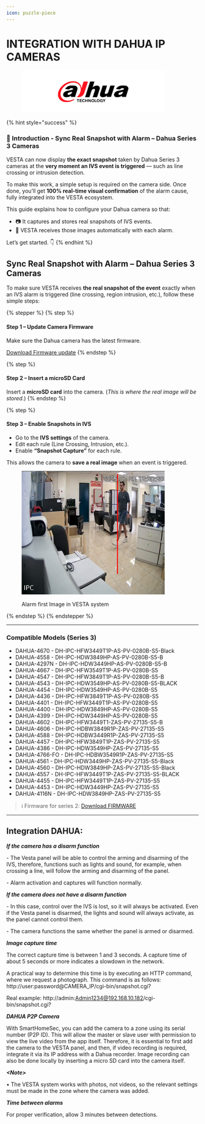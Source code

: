 ```yaml
---
icon: puzzle-piece
---
```


# INTEGRATION WITH DAHUA IP CAMERAS

<figure><img src="../.gitbook/assets/image (1) (1) (1) (1).png" alt="" width="375"><figcaption></figcaption></figure>

{% hint style="success" %}
### 🎯 Introduction - Sync Real Snapshot with Alarm – Dahua Series 3 Cameras

VESTA can now display **the exact snapshot** taken by Dahua Series 3 cameras at the **very moment an IVS event is triggered** — such as line crossing or intrusion detection.

To make this work, a simple setup is required on the camera side. Once done, you’ll get **100% real-time visual confirmation** of the alarm cause, fully integrated into the VESTA ecosystem.

This guide explains how to configure your Dahua camera so that:

* 📷 It captures and stores real snapshots of IVS events.
* 🔄 VESTA receives those images automatically with each alarm.

Let’s get started. 👇
{% endhint %}

## Sync Real Snapshot with Alarm – Dahua Series 3 Cameras

To make sure VESTA receives **the real snapshot of the event** exactly when an IVS alarm is triggered (line crossing, region intrusion, etc.), follow these simple steps:

{% stepper %}
{% step %}
#### Step 1 – Update Camera Firmware

Make sure the Dahua camera has the latest firmware.

<a href="https://drive.google.com/file/d/1_E4gALQLkPwMRePfONcUMF9Gx5o7KanM/view?usp=drive_link" class="button primary" data-icon="down-to-bracket">Download Firmware update</a>
{% endstep %}

{% step %}
#### Step 2 – Insert a microSD Card

Insert a **microSD card** into the camera. (_This is where the real image will be stored._)
{% endstep %}

{% step %}
#### Step 3 – Enable Snapshots in IVS

* Go to the **IVS settings** of the camera.
* Edit each rule (Line Crossing, Intrusion, etc.).
* Enable **“Snapshot Capture”** for each rule.

This allows the camera to **save a real image** when an event is triggered.

<figure><img src="../.gitbook/assets/image (352).png" alt="Alarm Image in VESTA " width="375"><figcaption><p>Alarm first Image in VESTA system</p></figcaption></figure>
{% endstep %}
{% endstepper %}

***

### Compatible Models (Series 3)

* DAHUA-4670 - DH-IPC-HFW3449T1P-AS-PV-0280B-S5-Black
* DAHUA-4558 - DH-IPC-HDW3849HP-AS-PV-0280B-S5-B
* DAHUA-4297N - DH-IPC-HDW3449HP-AS-PV-0280B-S5-B
* DAHUA-4667 - DH-IPC-HFW3549T1P-AS-PV-0280B-S5
* DAHUA-4547 - DH-IPC-HFW3849T1P-AS-PV-0280B-S5-B
* DAHUA-4543 - DH-IPC-HDW3549HP-AS-PV-0280B-S5-BLACK
* DAHUA-4454 - DH-IPC-HDW3549HP-AS-PV-0280B-S5
* DAHUA-4436 - DH-IPC-HFW3849T1P-AS-PV-0280B-S5
* DAHUA-4401 - DH-IPC-HFW3449T1P-AS-PV-0280B-S5
* DAHUA-4400 - DH-IPC-HDW3849HP-AS-PV-0280B-S5
* DAHUA-4399 - DH-IPC-HDW3449HP-AS-PV-0280B-S5
* DAHUA-4602 - DH-IPC-HFW3449T1-ZAS-PV-27135-S5-B
* DAHUA-4606 - DH-IPC-HDBW3849R1P-ZAS-PV-27135-S5
* DAHUA-4588 - DH-IPC-HDBW3449R1P-ZAS-PV-27135-S5
* DAHUA-4457 - DH-IPC-HFW3849T1P-ZAS-PV-27135-S5
* DAHUA-4386 - DH-IPC-HDW3549HP-ZAS-PV-27135-S5
* DAHUA-4766-FO - DH-IPC-HDBW3549R1P-ZAS-PV-27135-S5
* DAHUA-4561 - DH-IPC-HDW3449HP-ZAS-PV-27135-S5-Black
* DAHUA-4560 - DH-IPC-HDW3849HP-ZAS-PV-27135-S5-Black
* DAHUA-4557 - DH-IPC-HFW3449T1P-ZAS-PV-27135-S5-BLACK
* DAHUA-4455 - DH-IPC-HFW3449T1P-ZAS-PV-27135-S5
* DAHUA-4453 - DH-IPC-HDW3449HP-ZAS-PV-27135-S5
* DAHUA-4116N - DH-IPC-HDW3849HP-ZAS-PV-27135-S5

> ℹ️ Firmware for series 2: [Download FIRMWARE](https://drive.google.com/drive/folders/1thS-QK6UmKX14amsHNiuCVVx--nTSaMI)



***

## Integration **DAHUA**:

_**If the camera has a disarm function**_

\- The Vesta panel will be able to control the arming and disarming of the IVS, therefore, functions such as lights and sound, for example, when crossing a line, will follow the arming and disarming of the panel.

\- Alarm activation and captures will function normally.

_**If the camera does not have a disarm function**_

\- In this case, control over the IVS is lost, so it will always be activated. Even if the Vesta panel is disarmed, the lights and sound will always activate, as the panel cannot control them.

\- The camera functions the same whether the panel is armed or disarmed.

_**Image capture time**_

The correct capture time is between 1 and 3 seconds. A capture time of about 5 seconds or more indicates a slowdown in the network.

A practical way to determine this time is by executing an HTTP command, where we request a photograph. This command is as follows: http://user:password@CAMERA\_IP/cgi-bin/snapshot.cgi?

Real example: http://admin:Admin1234@192.168.10.182/cgi-bin/snapshot.cgi?

_**DAHUA P2P Camera**_

With SmartHomeSec, you can add the camera to a zone using its serial number (P2P ID). This will allow the master or slave user with permission to view the live video from the app itself. Therefore, it is essential to first add the camera to the VESTA panel, and then, if video recording is required, integrate it via its IP address with a Dahua recorder. Image recording can also be done locally by inserting a micro SD card into the camera itself.

_**\<Note>**_

• The VESTA system works with photos, not videos, so the relevant settings must be made in the zone where the camera was added.

_**Time between alarms**_

For proper verification, allow 3 minutes between detections.

